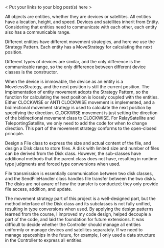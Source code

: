 < Put your links to your blog post(s) here >

All objects are entities, whether they are devices or satellites. All entities have a location, height, and speed. Devices and satellites inherit from Entity. Considering that entities need to communicate with each other, each entity also has a communicable range.

Different entities have different movement strategies, and here we use the Strategy Pattern. Each entity has a MoveStrategy for calculating the next position.

Different types of devices are similar, and the only difference is the communicable range, so the only difference between different device classes is the constructor.

When the device is immovable, the device as an entity is a MovelessStrategy, and the next position is still the current position. The implementation of entity movement adopts the Strategy Pattern, so the function for calculating the next position is loosely coupled with the entities. Either CLOCKWISE or ANTI CLOCKWISE movement is implemented, and a bidirectional movement strategy is used to calculate the next position by specifying the direction. CLOCKWISE movement is just setting the direction of the bidirectional movement class to CLOCKWISE. For RelaySatellite and TeleportingSatellite, we only need to add the code for when to change direction. This part of the movement strategy conforms to the open-closed principle.

Design a File class to express the size and actual content of the file, and design a Disk class to store files. A disk with limited size and number of files can be derived from the Disk class. However, the sub-classes have additional methods that the parent class does not have, resulting in runtime type judgments and forced type conversions when used.

File transmission is essentially communication between two disk classes, and the SendFileHandler class handles file transfer between the two disks. The disks are not aware of how the transfer is conducted; they only provide file access, addition, and update.

The movement strategy part of this project is a well-designed part, but the method interface of the Disk class and its subclasses is not fully unified, resulting in type conversions when used. By applying the design patterns learned from the course, I improved my code design, helped decouple a part of the code, and laid the foundation for future extensions. It was difficult to decide whether the Controller should manage all entities uniformly or manage devices and satellites separately. If we need to manage spaceships in the future, for example, I only used a data structure in the Controller to express all entities.
